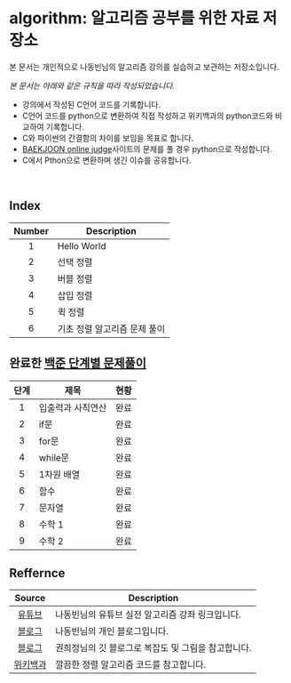 # algorithm: 알고리즘 공부를 위한 자료 저장소
본 문서는 개인적으로 나동빈님의 알고리즘 강의를 실습하고 보관하는 저장소입니다.

_본 문서는 아래와 같은 규칙을 따라 작성되었습니다._
- 강의에서 작성된 C언어 코드를 기록합니다.
- C언어 코드를 python으로 변환하여 직접 작성하고 위키백과의 python코드와 비교하여 기록합니다.
- C와 파이썬의 간결함의 차이를 보임을 목표로 합니다.
- [BAEKJOON online judge](https://www.acmicpc.net)사이트의 문제를 풀 경우 python으로 작성합니다.
- C에서 Pthon으로 변환하며 생긴 이슈를 공유합니다.
<br/> 

## Index
| Number | Description |
|:---:|---|
| 1 | Hello World |
| 2 | 선택 정렬 |
| 3 | 버블 정렬 |
| 4 | 삽입 정렬 |
| 5 | 퀵 정렬 |
| 6 | 기초 정렬 알고리즘 문제 풀이 |

## 완료한 [백준 단계별 문제풀이](https://www.acmicpc.net)
| 단계 | 제목 | 현황 |
|:---:|---|---|
| 1 | 입출력과 사칙연산 | 완료 |
| 2 | if문 | 완료 |
| 3 | for문 | 완료 |
| 4 | while문 | 완료 |
| 5 | 1차원 배열 | 완료 |
| 6 | 함수 | 완료 |
| 7 | 문자열 | 완료 |
| 8 | 수학 1 | 완료 |
| 9 | 수학 2 | 완료 |

## Reffernce
| Source | Description |
|:---:|---|
| [유튜브](https://www.youtube.com/watch?v=qQ5iLNjpxSk&list=PLRx0vPvlEmdDHxCvAQS1_6XV4deOwfVrz) | 나동빈님의 유튜브 실전 알고리즘 강좌 링크입니다.|
| [블로그](https://ndb796.tistory.com/) | 나동빈님의 개인 블로그입니다. |
| [블로그](https://gmlwjd9405.github.io/) | 권희정님의 깃 블로그로 복잡도 및 그림을 참고합니다. |
| [위키백과](https://ko.wikipedia.org/) | 깔끔한 정렬 알고리즘 코드를 참고합니다. |
<br/>
